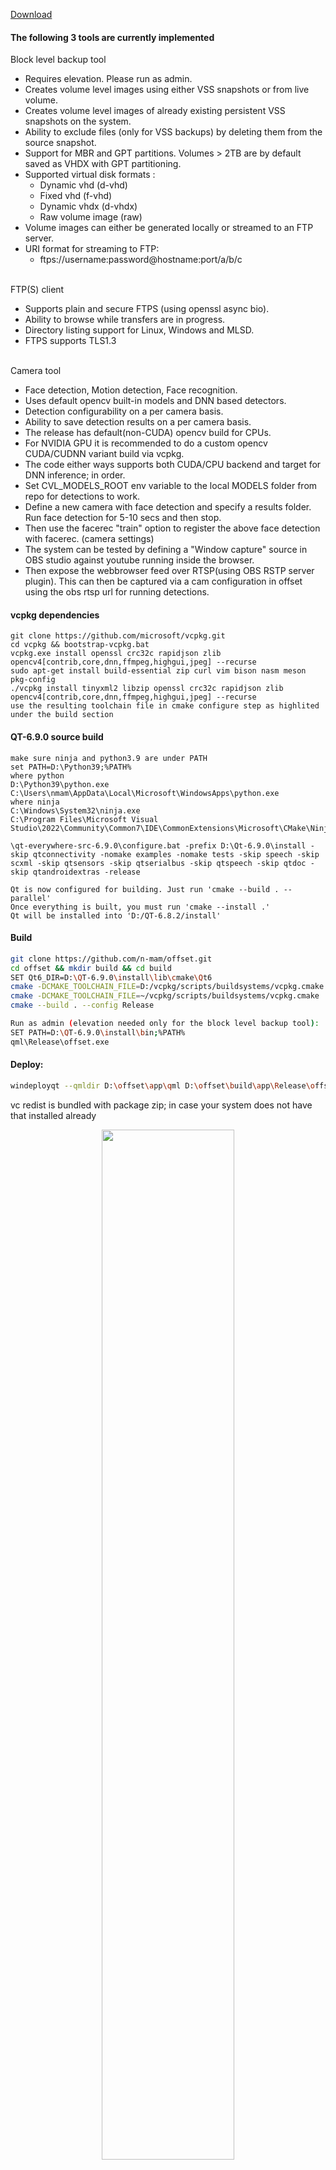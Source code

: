 [Download](https://github.com/n-mam/offset/releases/download/2.1/Offset-2.1.zip)

#### The following 3 tools are currently implemented

Block level backup tool
- Requires elevation. Please run as admin.<br/>
- Creates volume level images using either VSS snapshots or from live volume.<br/>
- Creates volume level images of already existing persistent VSS snapshots on the system.<br/>
- Ability to exclude files (only for VSS backups) by deleting them from the source snapshot.<br/>
- Support for MBR and GPT partitions. Volumes > 2TB are by default saved as VHDX with GPT partitioning.<br/>
- Supported virtual disk formats :<br/>
  - Dynamic vhd (d-vhd)<br/>
  - Fixed vhd (f-vhd)<br/>
  - Dynamic vhdx (d-vhdx)<br/>
  - Raw volume image (raw)<br/>
- Volume images can either be generated locally or streamed to an FTP server.<br/>
- URI format for streaming to FTP:<br/>
  - ftps://username:password@hostname:port/a/b/c<br/><br/>

FTP(S) client<br/>
- Supports plain and secure FTPS (using openssl async bio).<br/>
- Ability to browse while transfers are in progress.<br/>
- Directory listing support for Linux, Windows and MLSD.<br/>
- FTPS supports TLS1.3<br/><br/>

Camera tool<br/>
- Face detection, Motion detection, Face recognition.<br/>
- Uses default opencv built-in models and DNN based detectors.<br/>
- Detection configurability on a per camera basis.<br/>
- Ability to save detection results on a per camera basis.<br/>
- The release has default(non-CUDA) opencv build for CPUs.<br/>
- For NVIDIA GPU it is recommended to do a custom opencv CUDA/CUDNN variant build via vcpkg.<br/>
- The code either ways supports both CUDA/CPU backend and target for DNN inference; in order.<br/>
- Set CVL_MODELS_ROOT env variable to the local MODELS folder from repo for detections to work.<br/>
- Define a new camera with face detection and specify a results folder. Run face detection for 5-10 secs and then stop. <br/>
- Then use the facerec "train" option to register the above face detection with facerec. (camera settings)
- The system can be tested by defining a "Window capture" source in OBS studio against youtube running inside the browser.<br/>
- Then expose the webbrowser feed over RTSP(using OBS RSTP server plugin). This can then be captured via a cam configuration in offset using the obs rtsp url for running detections.<br/>

#### vcpkg dependencies

```
git clone https://github.com/microsoft/vcpkg.git
cd vcpkg && bootstrap-vcpkg.bat
vcpkg.exe install openssl crc32c rapidjson zlib opencv4[contrib,core,dnn,ffmpeg,highgui,jpeg] --recurse
sudo apt-get install build-essential zip curl vim bison nasm meson pkg-config
./vcpkg install tinyxml2 libzip openssl crc32c rapidjson zlib opencv4[contrib,core,dnn,ffmpeg,highgui,jpeg] --recurse
use the resulting toolchain file in cmake configure step as highlited under the build section
```

#### QT-6.9.0 source build
```
make sure ninja and python3.9 are under PATH
set PATH=D:\Python39;%PATH%
where python
D:\Python39\python.exe
C:\Users\nmam\AppData\Local\Microsoft\WindowsApps\python.exe
where ninja
C:\Windows\System32\ninja.exe
C:\Program Files\Microsoft Visual Studio\2022\Community\Common7\IDE\CommonExtensions\Microsoft\CMake\Ninja\ninja.exe

\qt-everywhere-src-6.9.0\configure.bat -prefix D:\Qt-6.9.0\install -skip qtconnectivity -nomake examples -nomake tests -skip speech -skip scxml -skip qtsensors -skip qtserialbus -skip qtspeech -skip qtdoc -skip qtandroidextras -release

Qt is now configured for building. Just run 'cmake --build . --parallel'
Once everything is built, you must run 'cmake --install .'
Qt will be installed into 'D:/QT-6.8.2/install'
```

#### Build

```sh
git clone https://github.com/n-mam/offset.git
cd offset && mkdir build && cd build
SET Qt6_DIR=D:\QT-6.9.0\install\lib\cmake\Qt6
cmake -DCMAKE_TOOLCHAIN_FILE=D:/vcpkg/scripts/buildsystems/vcpkg.cmake ..
cmake -DCMAKE_TOOLCHAIN_FILE=~/vcpkg/scripts/buildsystems/vcpkg.cmake ..
cmake --build . --config Release

Run as admin (elevation needed only for the block level backup tool):
SET PATH=D:\QT-6.9.0\install\bin;%PATH%
qml\Release\offset.exe
```

#### Deploy:

```sh
windeployqt --qmldir D:\offset\app\qml D:\offset\build\app\Release\offset.exe
```
vc redist is bundled with package zip; in case your system does not have that installed already

<p align="center">
 <img src="https://lh3.googleusercontent.com/d/193lB9OfdeZ-hfUxqmythLaAwk1ExGaEE" width="65%">
</p>
<p align="center">
 <img src="https://lh3.googleusercontent.com/d/1L9AJ0i0d4H2kKGp-TRFpxCeYFjPgzDnW" width="70%">
</p>
<p align="center">
 <img src="https://lh3.googleusercontent.com/d/1LiNTVr3Ps8EfEbSOOcoRaBLHk4ymfEf7" width="70%">
</p>
<p align="center">
 <img src="https://lh3.googleusercontent.com/d/1gClqVfeIM45I8YqFpaDt0jUphnuAlqP1" width="70%">
</p>

#### Contact:
Telegram: https://t.me/neelabhm